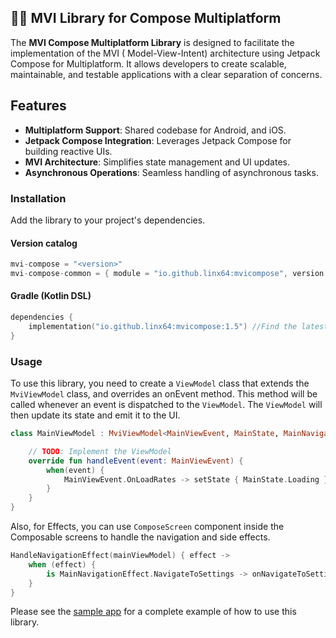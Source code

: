 ## 🚀📘 MVI Library for Compose Multiplatform

The **MVI Compose Multiplatform Library** is designed to facilitate the implementation of the MVI (
Model-View-Intent) architecture using Jetpack Compose for Multiplatform. It allows developers to
create scalable, maintainable, and testable applications with a clear separation of concerns.

## Features

- **Multiplatform Support**: Shared codebase for Android, and iOS.
- **Jetpack Compose Integration**: Leverages Jetpack Compose for building reactive UIs.
- **MVI Architecture**: Simplifies state management and UI updates.
- **Asynchronous Operations**: Seamless handling of asynchronous tasks.

### Installation

Add the library to your project's dependencies.

#### Version catalog

```kotlin
mvi-compose = "<version>"
mvi-compose-common = { module = "io.github.linx64:mvicompose", version.ref = "mvi-compose" }
```

#### Gradle (Kotlin DSL)

```kotlin
dependencies {
    implementation("io.github.linx64:mvicompose:1.5") //Find the latest version here: https://central.sonatype.com/artifact/io.github.linx64/mvicompose
}
```

### Usage

To use this library, you need to create a `ViewModel` class that extends the `MviViewModel` class,
and overrides an onEvent method. This method will be called whenever an event is dispatched to the
`ViewModel`. The `ViewModel` will then update its state and emit it to the UI.

```kotlin
class MainViewModel : MviViewModel<MainViewEvent, MainState, MainNavigationEffect>(MainState.Loading) {

    // TODO: Implement the ViewModel
    override fun handleEvent(event: MainViewEvent) {
        when(event) {
            MainViewEvent.OnLoadRates -> setState { MainState.Loading }
        }
    }
}
```
Also, for Effects, you can use `ComposeScreen` component inside the Composable screens to handle the navigation and side effects.

```kotlin
HandleNavigationEffect(mainViewModel) { effect ->
    when (effect) {
        is MainNavigationEffect.NavigateToSettings -> onNavigateToSettings()
    }
}
```

Please see the [sample app](https://github.com/LinX64/MVI-Library/tree/develop/sample) for a complete example of how to use this library.
